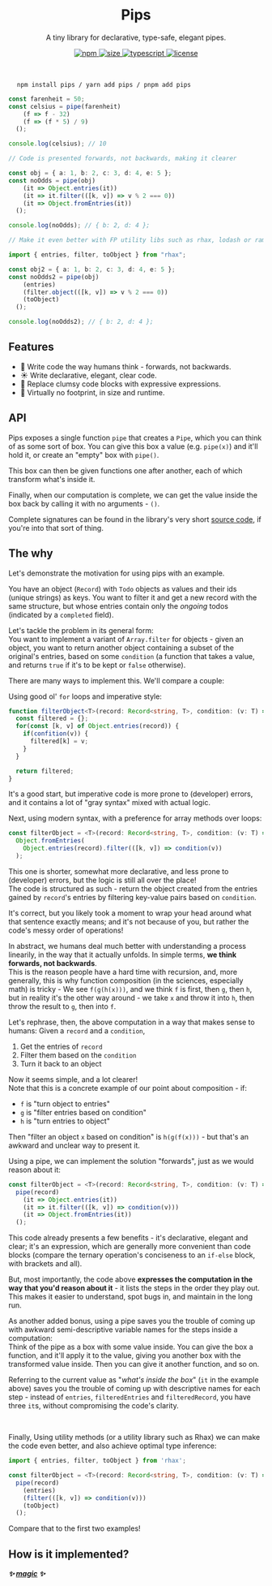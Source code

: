 <h1 align="center">Pips</h1>

<p align="center">
  A tiny library for declarative, type-safe, elegant pipes.
</p>



<p align="center">
  <a href="https://www.npmjs.com/package/pips">
    <img src="https://img.shields.io/npm/v/pips" alt="npm" />
  </a>
  <a href="https://bundlephobia.com/package/pips">
    <img src="https://badgen.net/bundlephobia/minzip/pips" alt="size" />
  </a>
  <a href="https://opensource.org/licenses/MIT">
    <img src="https://img.shields.io/github/languages/top/nitzanhen/pips" alt="typescript" />
  </a>
  <a href="https://opensource.org/licenses/MIT">
    <img src="https://img.shields.io/github/license/nitzanhen/pips?color=blue" alt="license" />
  </a>
</p>


<br/>

<pre>
  <code>npm install pips / yarn add pips / pnpm add pips</code>
</pre>

```ts
const farenheit = 50;
const celsius = pipe(farenheit)
    (f => f - 32)
    (f => (f * 5) / 9)
  ();

console.log(celsius); // 10
```

```ts
// Code is presented forwards, not backwards, making it clearer

const obj = { a: 1, b: 2, c: 3, d: 4, e: 5 };
const noOdds = pipe(obj)
    (it => Object.entries(it))
    (it => it.filter(([k, v]) => v % 2 === 0))
    (it => Object.fromEntries(it))
  ();

console.log(noOdds); // { b: 2, d: 4 };
```

```ts
// Make it even better with FP utility libs such as rhax, lodash or ramda

import { entries, filter, toObject } from "rhax";

const obj2 = { a: 1, b: 2, c: 3, d: 4, e: 5 };
const noOdds2 = pipe(obj)
    (entries)
    (filter.object(([k, v]) => v % 2 === 0))
    (toObject)
  ();

console.log(noOdds2); // { b: 2, d: 4 };
```

## Features

- 🧠 Write code the way humans think - forwards, not backwards.
- ☀️ Write declarative, elegant, clear code.
- 🎨 Replace clumsy code blocks with expressive expressions.
- 🌱 Virtually no footprint, in size and runtime.

## API

Pips exposes a single function `pipe` that creates a `Pipe`, which you can think of as some sort of box. You can give this box a value (e.g. `pipe(x)`) and it'll hold it, or create an "empty" box with `pipe()`. 

This box can then be given functions one after another, each of which transform what's inside it. <br>

Finally, when our computation is complete, we can get the value inside the box back by calling it with no arguments - `()`.

Complete signatures can be found in the library's very short [source code](src/index.ts), if you're into that sort of thing.


## The why

Let's demonstrate the motivation for using pips with an example.

You have an object (`Record`) with `Todo` objects as values and their ids (unique strings) as keys. You want to filter it and get a new record with the same structure, but whose entries contain only the *ongoing* todos (indicated by a `completed` field).
  
Let's tackle the problem in its general form: <br/>
You want to implement a variant of `Array.filter` for objects - given an object, you want to return another object containing a subset of the original's entries, based on some `condition` (a function that takes a value, and returns `true` if it's to be kept or `false` otherwise).

There are many ways to implement this. We'll compare a couple:

Using good ol' `for` loops and imperative style:

```ts
function filterObject<T>(record: Record<string, T>, condition: (v: T) => boolean) {
  const filtered = {};
  for(const [k, v] of Object.entries(record)) {
    if(confition(v)) {
      filtered[k] = v;
    }
  }

  return filtered;
}
```

It's a good start, but imperative code is more prone to (developer) errors, and it contains a lot of "gray syntax" mixed with actual logic.

Next, using modern syntax, with a preference for array methods over loops:
```ts
const filterObject = <T>(record: Record<string, T>, condition: (v: T) => boolean) =>
  Object.fromEntries(
    Object.entries(record).filter(([k, v]) => condition(v))
  );
```

This one is shorter, somewhat more declarative, and less prone to (developer) errors, but the logic is still all over the place! <br/>
The code is structured as such - return the object created from the entries gained by `record`'s entries by filtering key-value pairs based on `condition`. 

It's correct, but you likely took a moment to wrap your head around what that sentence exactly means; and it's not because of you, but rather the code's messy order of operations!

In abstract, we humans deal much better with understanding a process linearily, in the way that it actually unfolds. In simple terms, **we think forwards, not backwards**. <br/>
This is the reason people have a hard time with recursion, and, more generally, this is why function composition (in the sciences, especially math) is tricky - We see `f(g(h(x)))`, and we think `f` is first, then `g`, then `h`, but in reality it's the other way around - we take `x` and throw it into `h`, then throw the result to `g`, then into `f`. 

Let's rephrase, then, the above computation in a way that makes sense to humans:
Given a `record` and a `condition`,
1. Get the entries of `record`
2. Filter them based on the `condition`
3. Turn it back to an object

Now it seems simple, and a lot clearer! <br/>
Note that this is a concrete example of our point about composition - if:
- `f` is "turn object to entries"
- `g` is "filter entries based on condition"
- `h` is "turn entries to object"

Then "filter an object `x` based on condition" is `h(g(f(x)))` - but that's an awkward and unclear way to present it.

Using a pipe, we can implement the solution "forwards", just as we would reason about it:

```ts
const filterObject = <T>(record: Record<string, T>, condition: (v: T) => boolean) =>
  pipe(record)
    (it => Object.entries(it))
    (it => it.filter(([k, v]) => condition(v)))
    (it => Object.fromEntries(it))
  ();
```

This code already presents a few benefits - it's declarative, elegant and clear; it's an expression, which are generally more convenient than code blocks (compare the ternary operation's conciseness to an `if-else` block, with brackets and all). <br/>

But, most importantly, the code above **expresses the computation in the way that you'd reason about it** - it lists the steps in the order they play out. This makes it easier to understand, spot bugs in, and maintain in the long run.

As another added bonus, using a pipe saves you the trouble of coming up with awkward semi-descriptive variable names for the steps inside a computation: <br/>
Think of the pipe as a box with some value inside. You can give the box a function, and it'll apply it to the value, giving you another box with the transformed value inside. Then you can give it another function, and so on.

Referring to the current value as "*what's inside the box*" (`it` in the example above) saves you the trouble of coming up with descriptive names for each step - instead of `entries`, `filteredEntries` and `filteredRecord`, you have three `it`s, without compromising the code's clarity.

<br/>

Finally, Using utility methods (or a utility library such as Rhax) we can make the code even better, and also achieve optimal type inference:

```ts
import { entries, filter, toObject } from 'rhax';

const filterObject = <T>(record: Record<string, T>, condition: (v: T) => boolean) =>
  pipe(record)
    (entries)
    (filter(([k, v]) => condition(v)))
    (toObject)
  ();
```

Compare that to the first two examples!

## How is it implemented?

**_✨ [magic](src/index.ts) ✨_**
